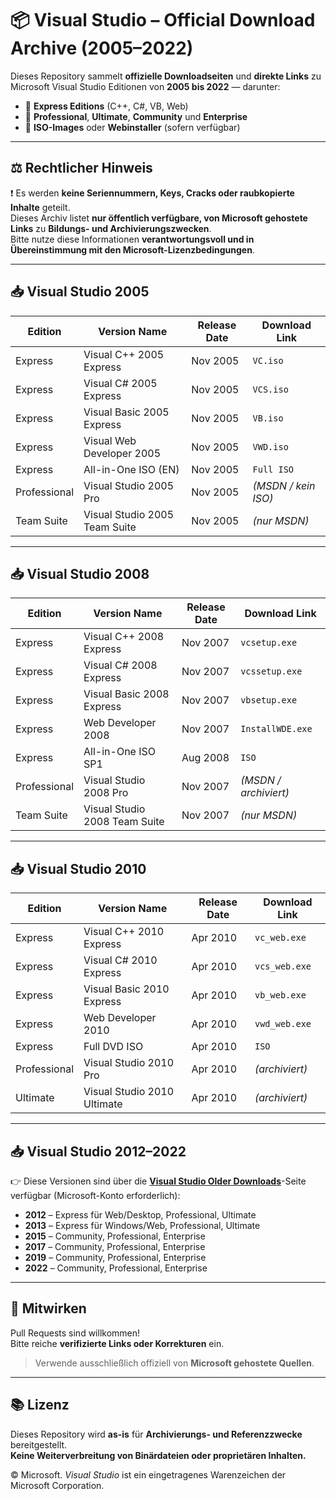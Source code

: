 # 📦 Visual Studio – Official Download Archive (2005–2022)

Dieses Repository sammelt **offizielle Downloadseiten** und **direkte Links** zu Microsoft Visual Studio Editionen von **2005 bis 2022** — darunter:

- 🧩 **Express Editions** (C++, C#, VB, Web)
- 💼 **Professional**, **Ultimate**, **Community** und **Enterprise**
- 📀 **ISO-Images** oder **Webinstaller** (sofern verfügbar)

---

## ⚖️ Rechtlicher Hinweis

❗ Es werden **keine Seriennummern, Keys, Cracks oder raubkopierte Inhalte** geteilt.  
Dieses Archiv listet **nur öffentlich verfügbare, von Microsoft gehostete Links** zu **Bildungs- und Archivierungszwecken**.  
Bitte nutze diese Informationen **verantwortungsvoll und in Übereinstimmung mit den Microsoft-Lizenzbedingungen**.

---

## 📥 Visual Studio 2005

| Edition     | Version Name                   | Release Date | Download Link        |
|------------|--------------------------------|--------------|----------------------|
| Express     | Visual C++ 2005 Express        | Nov 2005     | `VC.iso`             |
| Express     | Visual C# 2005 Express         | Nov 2005     | `VCS.iso`            |
| Express     | Visual Basic 2005 Express      | Nov 2005     | `VB.iso`             |
| Express     | Visual Web Developer 2005      | Nov 2005     | `VWD.iso`            |
| Express     | All-in-One ISO (EN)            | Nov 2005     | `Full ISO`           |
| Professional| Visual Studio 2005 Pro         | Nov 2005     | *(MSDN / kein ISO)*  |
| Team Suite  | Visual Studio 2005 Team Suite  | Nov 2005     | *(nur MSDN)*         |

---

## 📥 Visual Studio 2008

| Edition     | Version Name                   | Release Date | Download Link        |
|------------|--------------------------------|--------------|----------------------|
| Express     | Visual C++ 2008 Express        | Nov 2007     | `vcsetup.exe`        |
| Express     | Visual C# 2008 Express         | Nov 2007     | `vcssetup.exe`       |
| Express     | Visual Basic 2008 Express      | Nov 2007     | `vbsetup.exe`        |
| Express     | Web Developer 2008             | Nov 2007     | `InstallWDE.exe`     |
| Express     | All-in-One ISO SP1             | Aug 2008     | `ISO`                |
| Professional| Visual Studio 2008 Pro         | Nov 2007     | *(MSDN / archiviert)*|
| Team Suite  | Visual Studio 2008 Team Suite  | Nov 2007     | *(nur MSDN)*         |

---

## 📥 Visual Studio 2010

| Edition     | Version Name                   | Release Date | Download Link        |
|------------|--------------------------------|--------------|----------------------|
| Express     | Visual C++ 2010 Express        | Apr 2010     | `vc_web.exe`         |
| Express     | Visual C# 2010 Express         | Apr 2010     | `vcs_web.exe`        |
| Express     | Visual Basic 2010 Express      | Apr 2010     | `vb_web.exe`         |
| Express     | Web Developer 2010             | Apr 2010     | `vwd_web.exe`        |
| Express     | Full DVD ISO                   | Apr 2010     | `ISO`                |
| Professional| Visual Studio 2010 Pro         | Apr 2010     | *(archiviert)*       |
| Ultimate    | Visual Studio 2010 Ultimate    | Apr 2010     | *(archiviert)*       |

---

## 📥 Visual Studio 2012–2022

👉 Diese Versionen sind über die **[Visual Studio Older Downloads](https://visualstudio.microsoft.com/vs/older-downloads/)**-Seite verfügbar (Microsoft-Konto erforderlich):

- **2012** – Express für Web/Desktop, Professional, Ultimate  
- **2013** – Express für Windows/Web, Professional, Ultimate  
- **2015** – Community, Professional, Enterprise  
- **2017** – Community, Professional, Enterprise  
- **2019** – Community, Professional, Enterprise  
- **2022** – Community, Professional, Enterprise  

---

## 🤝 Mitwirken

Pull Requests sind willkommen!  
Bitte reiche **verifizierte Links oder Korrekturen** ein.

> Verwende ausschließlich offiziell von **Microsoft gehostete Quellen**.

---

## 📚 Lizenz

Dieses Repository wird **as-is** für **Archivierungs- und Referenzzwecke** bereitgestellt.  
**Keine Weiterverbreitung von Binärdateien oder proprietären Inhalten.**

© Microsoft. *Visual Studio* ist ein eingetragenes Warenzeichen der Microsoft Corporation.
